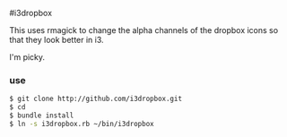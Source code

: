 #i3dropbox

This uses rmagick to change the alpha channels of the dropbox icons so that they look better in i3.


I'm picky.




### use

```bash
$ git clone http://github.com/i3dropbox.git
$ cd
$ bundle install
$ ln -s i3dropbox.rb ~/bin/i3dropbox 
```
